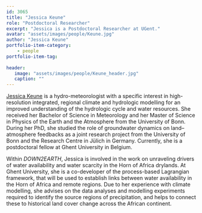 ```yaml
---
id: 3065
title: "Jessica Keune"
role: "Postdoctoral Researcher"
excerpt: "Jessica is a Postdoctoral Researcher at UGent."
avatar: "assets/images/people/Keune.jpg"
author: "Jessica Keune"
portfolio-item-category:
    - people
portfolio-item-tag:
    
header:
   image: "assets/images/people/Keune_header.jpg"
   caption: ""
---
```


[Jessica Keune](https://www.ugent.be/bw/environment/en/research/h-cel/staff/jessica.htm) is a hydro-meteorologist with a specific interest in high-resolution integrated, regional climate and hydrologic modelling for an improved understanding of the hydrologic cycle and water resources. She received her Bachelor of Science in Meteorology and her Master of Science in Physics of the Earth and the Atmosphere from the University of Bonn. During her PhD, she studied the role of groundwater dynamics on land–atmosphere feedbacks as a joint research project from the University of Bonn and the Research Centre in Jülich in Germany. Currently, she is a postdoctoral fellow at Ghent University in Belgium.

Within _DOWN2EARTH_, Jessica is involved in the work on unraveling drivers of water availability and water scarcity in the Horn of Africa drylands. At Ghent University, she is a co-developer of the process-based Lagrangian framework, that will be used to establish links between water availability in the Horn of Africa and remote regions. 
Due to her experience with climate modelling, she advises on the data analyses and modelling experiments required to identify the source regions of precipitation, and helps to connect these to historical land cover change across the African continent. 
 
